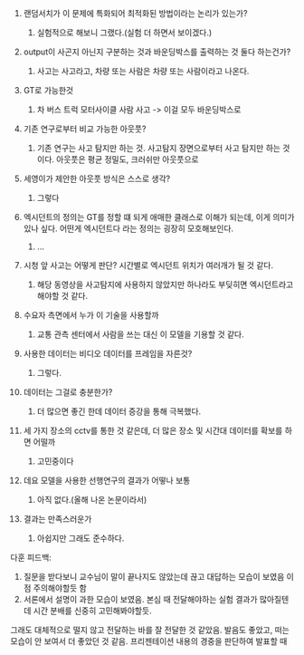 1. 랜덤서치가 이 문제에 특화되어 최적화된 방법이라는 논리가 있는가?
	1. 실험적으로 해보니 그랬다.(실험 더 하면서 보이겠다.)

2. output이 사곤지 아닌지 구분하는 것과 바운딩박스를 출력하는 것 둘다 하는건가?
	1. 사고는 사고라고, 차량 또는 사람은 차량 또는 사람이라고 나온다.
3. GT로 가능한것
	1. 차 버스 트럭 모터사이클 사람 사고 -> 이걸 모두 바운딩박스로
4. 기존 연구로부터 비교 가능한 아웃풋?
	1. 기존 연구는 사고 탐지만 하는 것. 사고탐지 장면으로부터 사고 탐지만 하는 것이다. 아웃풋은 평균 정밀도, 크러쉬만 아웃풋으로
5. 세영이가 제안한 아웃풋 방식은 스스로 생각?
	1. 그렇다
6. 엑시던트의 정의는 GT를 정할 떄 되게 애매한 클래스로 이해가 되는데, 이게 의미가 있나 싶다. 어떤게 엑시던트다 라는 정의는 굉장히 모호해보인다. 
	1. ...
8. 시청 앞 사고는 어떻게 판단? 시간별로 엑시던트 위치가 여러개가 될 것 같다.
	1. 해당 동영상을 사고탐지에 사용하지 않았지만 하나라도 부딪히면 엑시던트라고 해야할 것 같다.
9. 수요자 측면에서 누가 이 기술을 사용할까
	1. 교통 관측 센터에서 사람을 쓰는 대신 이 모델을 기용할 것 같다.
10. 사용한 데이터는 비디오 데이터를 프레임을 자른것?
	1. 그렇다.
11. 데이터는 그걸로 충분한가?
	1. 더 많으면 좋긴 한데 데이터 증강을 통해 극복했다.
12. 세 가지 장소의 cctv를 통한 것 같은데, 더 많은 장소 및 시간대 데이터를 확보를 하면 어떨까
	1. 고민중이다
13. 데요 모델을 사용한 선행연구의 결과가 어떻나 보통
	1. 아직 없다.(올해 나온 논문이라서)
14. 결과는 만족스러운가
	1. 아쉽지만 그래도 준수하다.

다훈 피드백: 
1. 질문을 받다보니 교수님이 말이 끝나지도 않았는데 끊고 대답하는 모습이 보였음 이 점 주의해야할듯 함
2. 서론에서 설명이 과한 모습이 보였음. 본심 때 전달해야하는 실험 결과가 많아질텐데 시간 분배를 신중히 고민해봐야할듯.

그래도 대체적으로 떨지 않고 전달하는 바를 잘 전달한 것 같았음. 발음도 좋았고, 떠는 모습이 안 보여서 더 좋았던 것 같음. 프리젠테이션 내용의 경중을 판단하여 발표할 때 